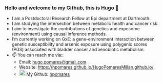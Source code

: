 ### Hello and welcome to my Github, this is Hugo 👋
- I am a Postdoctoral Research Fellow at Epi department at Dartmouth.
- I am studying the intersection between metabolic health and cancer risk. 
- I aim to investigate the contributions of genetics and exposome (environment) using causal inference methods.
- I’m currently working on GxE: a gene-environment interaction between genetic susceptibility and arsenic exposure using polygenic scores (PGS) associated with bladder cancer and xenobiotic metabolism.
- 📫 You can reach me via::
    * Email: hugo.pomares@gmail.com
    * Website: https://hpomares.github.io/HugoPomaresMillan.github.io/
    * <img src="https://cdn.jsdelivr.net/npm/simple-icons@3.0.1/icons/github.svg" width=20px> My Github: [hpomares](https://github.com/hpomares)
